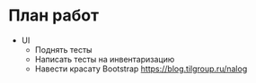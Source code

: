 # План работ
* UI
  * Поднять тесты
  * Написать тесты на инвентаризацию
  * Навести красату Bootstrap
https://blog.tilgroup.ru/nalog